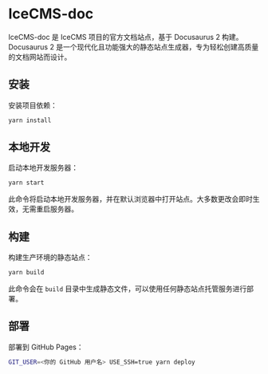 # IceCMS-doc

IceCMS-doc 是 IceCMS 项目的官方文档站点，基于 Docusaurus 2 构建。Docusaurus 2 是一个现代化且功能强大的静态站点生成器，专为轻松创建高质量的文档网站而设计。

## 安装

安装项目依赖：

```bash
yarn install
```

## 本地开发

启动本地开发服务器：

```bash
yarn start
```

此命令将启动本地开发服务器，并在默认浏览器中打开站点。大多数更改会即时生效，无需重启服务器。

## 构建

构建生产环境的静态站点：

```bash
yarn build
```

此命令会在 `build` 目录中生成静态文件，可以使用任何静态站点托管服务进行部署。

## 部署

部署到 GitHub Pages：

```bash
GIT_USER=<你的 GitHub 用户名> USE_SSH=true yarn deploy
```